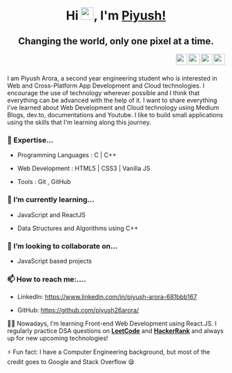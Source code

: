 <div align = "center">

# Hi <img src="https://github.com/TheDudeThatCode/TheDudeThatCode/blob/master/Assets/Hi.gif" width="29px">, I'm [Piyush!](https://piyush26arora.github.io/Portfolio/) 

## Changing the world, only one pixel at a time.

<a href="https://www.linkedin.com/in/piyush-arora-681bbb167">
  <img align = "right" width="26px" src="https://cdn.jsdelivr.net/npm/simple-icons@v3/icons/linkedin.svg"  />
</a>
<a href="https://github.com/piyush26arora">
  <img align = "right" width="26px" src="https://cdn.jsdelivr.net/npm/simple-icons@v3/icons/github.svg" />
</a>
<a href="mailto:piyush26arora@gmail.com">
  <img align = "right" width="26px" src="https://cdn.jsdelivr.net/npm/simple-icons@v3/icons/gmail.svg" />
</a>
<a href="https://instagram.com/26.piyush">
  <img align = "right" width="26px" src="https://cdn.jsdelivr.net/npm/simple-icons@v3/icons/instagram.svg" />
</a>
  
</div>  
<br>
<br>


I am Piyush Arora, a second year engineering student who is interested in Web and Cross-Platform App Development and Cloud technologies. I encourage the use of technology wherever possible and I think that everything can be advanced with the help of it. I want to share everything I've learned about Web Development and Cloud technology using Medium Blogs, dev.to, documentations and Youtube. I like to build small applications using the skills that I'm learning along this journey.

### :telescope: Expertise...
  * Programming Languages : C | C++
  
  * Web Development : HTML5 | CSS3 | Vanilla JS
  
  * Tools : Git , GitHub

### :seedling: I’m currently learning...
  * JavaScript and ReactJS
  
  * Data Structures and Algorithms using C++

### :dancers: I’m looking to collaborate on...
  
  * JavaScript based projects

### :mailbox:  How to reach me:....
  
  * LinkedIn: https://www.linkedin.com/in/piyush-arora-681bbb167
  
  * GitHub: https://github.com/piyush26arora/


👩‍💻 Nowadays, I’m learning Front-end Web Development using React.JS. I regularly practice DSA questions on [**LeetCode**](https://leetcode.com/piyush26arora/) and [**HackerRank**](https://www.hackerrank.com/piyush26arora?hr_r=1) and always up for new upcoming technologies! 


⚡ Fun fact: I have a Computer Engineering background, but most of the credit goes to Google and Stack Overflow 😪


